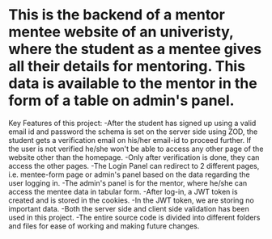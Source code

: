 # This is the backend of a mentor mentee website of an univeristy, where the student as a mentee gives all their details for mentoring. This data is available to the mentor in the form of a table on admin's panel.

Key Features of this project:
-After the student has signed up using a valid email id and password the schema is set on the server side using ZOD, the student gets a verification email on his/her email-id to proceed further. If the user is not verified he/she won't be able to access any other page of the website other than the homepage.
-Only after verification is done, they can access the other pages.
-The Login Panel can redirect to 2 different pages, i.e. mentee-form page or admin's panel based on the data regarding the user logging in.
-The admin's panel is for the mentor, where he/she can access the mentee data in tabular form.
-After log-in, a JWT token is created and is stored in the cookies.
-In the JWT token, we are storing no important data.
-Both the server side and client side validation has been used in this project.
-The entire source code is divided into different folders and files for ease of working and making future changes.
